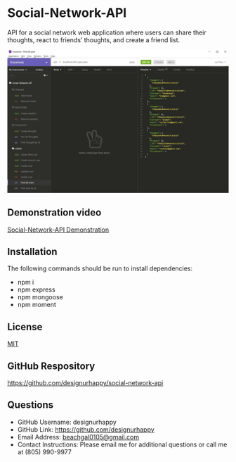 # Social-Network-API
API for a social network web application where users can share their thoughts, react to friends’ thoughts, and create a friend list.

![ScreenShot](./Social-Network-API.JPG)
  

## Demonstration video
[Social-Network-API Demonstration](./Demonstration_Social-Network-API.webm)


 
## Installation
The following commands should be run to install dependencies: 
* npm i 
* npm express
* npm mongoose
* npm moment



  
## License
[MIT](https://choosealicense.com/licenses/mit/)


## GitHub Respository
https://github.com/designurhappy/social-network-api


## Questions
* GitHub Username: designurhappy
* GitHub Link: https://github.com/designurhappy
* Email Address: beachgal0105@gmail.com
* Contact Instructions: Please email me for additional questions or call me at (805) 990-9977
